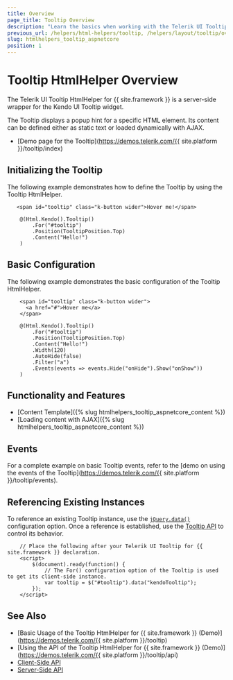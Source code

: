 ```yaml
---
title: Overview
page_title: Tooltip Overview
description: "Learn the basics when working with the Telerik UI Tooltip HtmlHelper for {{ site.framework }}."
previous_url: /helpers/html-helpers/tooltip, /helpers/layout/tooltip/overview
slug: htmlhelpers_tooltip_aspnetcore
position: 1
---
```


# Tooltip HtmlHelper Overview

The Telerik UI Tooltip HtmlHelper for {{ site.framework }} is a server-side wrapper for the Kendo UI Tooltip widget.

The Tooltip displays a popup hint for a specific HTML element. Its content can be defined either as static text or loaded dynamically with AJAX.

* [Demo page for the Tooltip](https://demos.telerik.com/{{ site.platform }}/tooltip/index)

## Initializing the Tooltip

The following example demonstrates how to define the Tooltip by using the Tooltip HtmlHelper.

```
   <span id="tooltip" class="k-button wider">Hover me!</span>

    @(Html.Kendo().Tooltip()
        .For("#tooltip")
        .Position(TooltipPosition.Top)
        .Content("Hello!")
    )
```

## Basic Configuration

The following example demonstrates the basic configuration of the Tooltip HtmlHelper.

```
    <span id="tooltip" class="k-button wider">
      <а href="#">Hover me</a>
    </span>

    @(Html.Kendo().Tooltip()
        .For("#tooltip")
        .Position(TooltipPosition.Top)
        .Content("Hello!")
        .Width(120)
        .AutoHide(false)
        .Filter("a")
        .Events(events => events.Hide("onHide").Show("onShow"))
    )
```

## Functionality and Features

* [Content Template]({% slug htmlhelpers_tooltip_aspnetcore_content %})
* [Loading content with AJAX]({% slug htmlhelpers_tooltip_aspnetcore_content %})

## Events

For a complete example on basic Tooltip events, refer to the [demo on using the events of the Tooltip](https://demos.telerik.com/{{ site.platform }}/tooltip/events).

## Referencing Existing Instances

To reference an existing Tooltip instance, use the [`jQuery.data()`](https://api.jquery.com/jQuery.data/) configuration option. Once a reference is established, use the [Tooltip API](https://docs.telerik.com/kendo-ui/api/javascript/ui/tooltip) to control its behavior.

```
    // Place the following after your Telerik UI Tooltip for {{ site.framework }} declaration.
    <script>
        $(document).ready(function() {
            // The For() configuration option of the Tooltip is used to get its client-side instance.
            var tooltip = $("#tooltip").data("kendoTooltip");
        });
    </script>
```

## See Also

* [Basic Usage of the Tooltip HtmlHelper for {{ site.framework }} (Demo)](https://demos.telerik.com/{{ site.platform }}/tooltip)
* [Using the API of the Tooltip HtmlHelper for {{ site.framework }} (Demo)](https://demos.telerik.com/{{ site.platform }}/tooltip/api)
* [Client-Side API](https://docs.telerik.com/kendo-ui/api/javascript/ui/tooltip)
* [Server-Side API](/api/tooltip)

